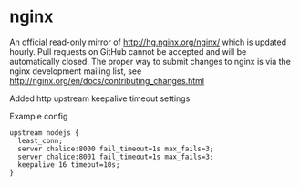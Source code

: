 # nginx
An official read-only mirror of http://hg.nginx.org/nginx/ which is updated hourly. Pull requests on GitHub cannot be accepted and will be automatically closed. The proper way to submit changes to nginx is via the nginx development mailing list, see http://nginx.org/en/docs/contributing_changes.html

Added http upstream keepalive timeout settings

Example config

```
upstream nodejs {
  least_conn;
  server chalice:8000 fail_timeout=1s max_fails=3;
  server chalice:8001 fail_timeout=1s max_fails=3;
  keepalive 16 timeout=10s;
}
```
